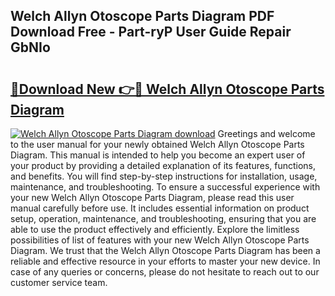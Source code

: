 ## Welch Allyn Otoscope Parts Diagram PDF Download Free - Part-ryP User Guide Repair GbNIo

# <h2><a href="http://dfup4g.blite.top/?on=Welch+Allyn+Otoscope+Parts+Diagram">🔗Download New 👉🔴 Welch Allyn Otoscope Parts Diagram</a></h2>

[![Welch Allyn Otoscope Parts Diagram download](https://i.imgur.com/lujVjoI.png)](http://dfup4g.blite.top/?on=Welch+Allyn+Otoscope+Parts+Diagram)
Greetings and welcome to the user manual for your newly obtained Welch Allyn Otoscope Parts Diagram. This manual is intended to help you become an expert user of your product by providing a detailed explanation of its features, functions, and benefits. You will find step-by-step instructions for installation, usage, maintenance, and troubleshooting. To ensure a successful experience with your new Welch Allyn Otoscope Parts Diagram, please read this user manual carefully before use. It includes essential information on product setup, operation, maintenance, and troubleshooting, ensuring that you are able to use the product effectively and efficiently. Explore the limitless possibilities of list of features with your new Welch Allyn Otoscope Parts Diagram. We trust that the Welch Allyn Otoscope Parts Diagram has been a reliable and effective resource in your efforts to master your new device. In case of any queries or concerns, please do not hesitate to reach out to our customer service team.
